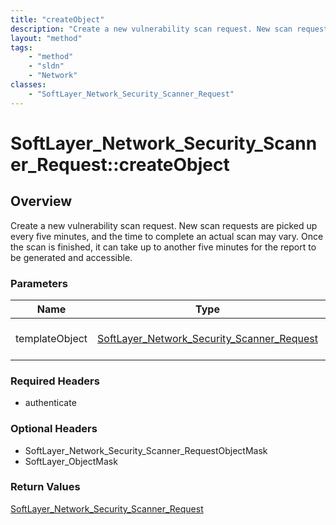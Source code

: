 ```yaml
---
title: "createObject"
description: "Create a new vulnerability scan request. New scan requests are picked up every five minutes, and the time to complete an... "
layout: "method"
tags:
    - "method"
    - "sldn"
    - "Network"
classes:
    - "SoftLayer_Network_Security_Scanner_Request"
---
```

# SoftLayer_Network_Security_Scanner_Request::createObject
## Overview 
Create a new vulnerability scan request. New scan requests are picked up every five minutes, and the time to complete an actual scan may vary. Once the scan is finished, it can take up to another five minutes for the report to be generated and accessible. 

### Parameters 
|Name | Type | Description |
| --- | --- | --- |
|templateObject| <a href='/reference/datatypes/SoftLayer_Network_Security_Scanner_Request'>SoftLayer_Network_Security_Scanner_Request </a>| The SoftLayer_Network_Security_Scanner_Request object that you wish to create.|


### Required Headers
* authenticate

### Optional Headers
* SoftLayer_Network_Security_Scanner_RequestObjectMask
* SoftLayer_ObjectMask

### Return Values
<a href='/reference/datatypes/SoftLayer_Network_Security_Scanner_Request'>SoftLayer_Network_Security_Scanner_Request </a>

